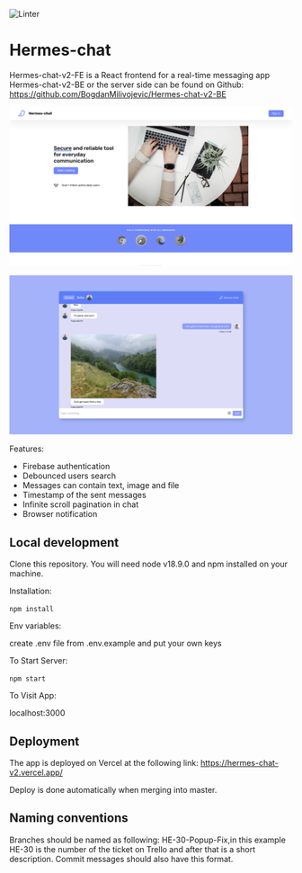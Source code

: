 ![Linter](https://github.com/BogdanMilivojevic/Hermes-chat-v2-FE/actions/workflows/linter.yml/badge.svg)

# Hermes-chat  
Hermes-chat-v2-FE is a React frontend for a real-time messaging app
\
Hermes-chat-v2-BE or the server side can be found on Github: https://github.com/BogdanMilivojevic/Hermes-chat-v2-BE

![Homescreen](/public/uiOne.png)

![Chat](/public/uiTwo.png)

Features:
- Firebase authentication
- Debounced users search
- Messages can contain text, image and file
- Timestamp of the sent messages
- Infinite scroll pagination in chat
- Browser notification
## Local development   
Clone this repository. You will need node v18.9.0 and npm installed on your machine.

Installation:

` npm install `

Env variables:

create .env file from .env.example and put your own keys

To Start Server:

` npm start `

To Visit App:

localhost:3000

## Deployment   

The app is deployed on Vercel at the following link: https://hermes-chat-v2.vercel.app/

Deploy is done automatically when merging into master.
## Naming conventions

Branches should be named as following: HE-30-Popup-Fix,in this example HE-30 is the number of the ticket on Trello and after that is a short description. Commit messages should also have this format.





